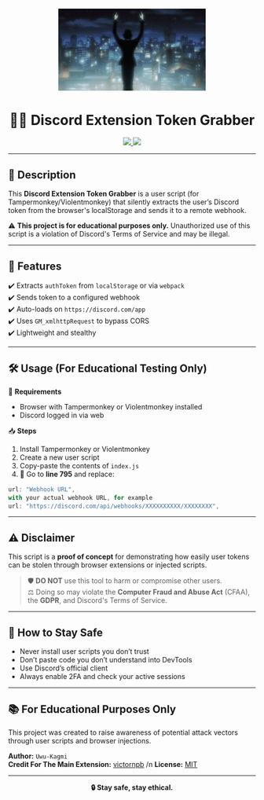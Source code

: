 <p align="center">
  <img src="https://raw.githubusercontent.com/Uwu-Kagami/Uwu-Kagami/refs/heads/main/gif/c88cc62241ed6cb2b0fb68a83e493cf9.gif" width="300"/>
</p>

<h1 align="center">🕵️‍♂️ Discord Extension Token Grabber</h1>

<p align="center">
  <a href="https://raw.githubusercontent.com/Uwu-Kagmi/Anti-Debugger/main/LICENSE">
    <img src="https://img.shields.io/badge/License-MIT-red?style=flat-square">
  </a>
  <a href="https://github.com/Uwu-Kagami/Discord-Extension-Token-Grabber">
    <img src="https://img.shields.io/github/repo-size/Uwu-Kagami/Discord-Extension-Token-Grabber?style=flat-square">
  </a>
</p>

---

## 📌 Description  
This **Discord Extension Token Grabber** is a user script (for Tampermonkey/Violentmonkey) that silently extracts the user’s Discord token from the browser's localStorage and sends it to a remote webhook.  

⚠️ **This project is for educational purposes only.** Unauthorized use of this script is a violation of Discord's Terms of Service and may be illegal.

---

## 🚀 Features  
✔️ Extracts `authToken` from `localStorage` or via `webpack`  
✔️ Sends token to a configured webhook  
✔️ Auto-loads on `https://discord.com/app`  
✔️ Uses `GM_xmlhttpRequest` to bypass CORS  
✔️ Lightweight and stealthy  

---

## 🛠️ Usage (For Educational Testing Only)  

🔧 **Requirements**  
- Browser with Tampermonkey or Violentmonkey installed  
- Discord logged in via web  

📥 **Steps**  
1. Install Tampermonkey or Violentmonkey  
2. Create a new user script  
3. Copy-paste the contents of `index.js`  
4. 🔧 Go to **line 795** and replace:

```js
url: "Webhook URL",
with your actual webhook URL, for example
url: "https://discord.com/api/webhooks/XXXXXXXXXX/XXXXXXXX",
```
---

## ⚠️ Disclaimer  
This script is a **proof of concept** for demonstrating how easily user tokens can be stolen through browser extensions or injected scripts.  

> 🛡️ **DO NOT** use this tool to harm or compromise other users.  
> ⚖️ Doing so may violate the **Computer Fraud and Abuse Act** (CFAA), the **GDPR**, and Discord's Terms of Service.  

---

## 🔐 How to Stay Safe  
- Never install user scripts you don’t trust  
- Don’t paste code you don’t understand into DevTools  
- Use Discord’s official client  
- Always enable 2FA and check your active sessions  

---

## 📚 For Educational Purposes Only  
This project was created to raise awareness of potential attack vectors through user scripts and browser injections.  

**Author:** `Uwu-Kagmi`  
**Credit For The Main Extension:** [victornpb](https://github.com/victornpb) /n 
**License:** [MIT](https://github.com/Uwu-Kagmi/Discord-Extension-Token-Grabber/blob/main/LICENSE)

---

<p align="center">
  <strong>🔒 Stay safe, stay ethical.</strong>
</p>
